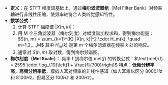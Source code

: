 - **定义**：在 STFT 幅度谱基础上，通过**梅尔滤波器组**（$\text{Mel Filter Bank}$）对频率轴进行非线性压缩，使频率轴符合人类听觉感知特性。
- **数学公式**：
    1. 计算 STFT 幅度谱 $|X(n, k)|$；
    2. 用 M 个三角滤波器（梅尔刻度）对幅度谱加权求和，得到梅尔能量：$S(n, m) = \sum_{k=1}^{K} |X(n, k)|^2 \cdot H_m(k), \quad m=1,2,...,M$ 其中 $H_m(k)$ 是第 $m$ 个梅尔滤波器在频率 $k$ 处的响应。
    3. 通常对 $S(n, m)$ 取对数，得到梅尔频谱图。
- **梅尔刻度（Mel Scale）**： 频率 f 到梅尔值 $\text{mel}(f)$ 的转换公式：$\text{mel}(f) = 2595 \cdot \log_{10}\left(1 + \frac{f}{700}\right)$ 特点：**低频分辨率高，高频分辨率低**，模拟人耳对频率的非线性感知（如人耳难以区分 $8000Hz$ 和 $8100Hz$，但易区分 $100Hz$ 和 $200Hz$）。